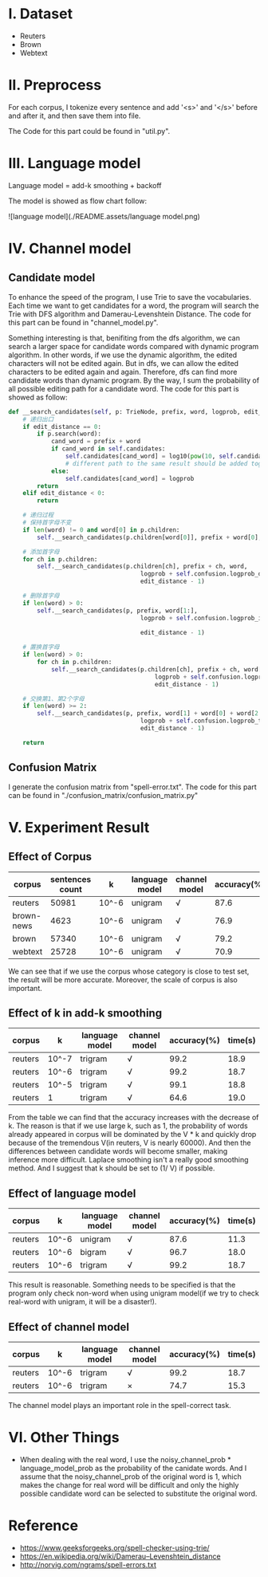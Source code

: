 # I. Dataset

- Reuters
- Brown
- Webtext

# II. Preprocess

For each corpus, I tokenize every sentence and add '\<s\>' and '\</s\>' before and after it, and then save them into file.

The Code for this part could be found in "util.py".

# III. Language model

Language model = add-k smoothing + backoff

The model is showed as flow chart follow:

![language model](./README.assets/language model.png)

# IV. Channel model

## Candidate model

To enhance the speed of the program, I use Trie to save the vocabularies. Each time we want to get candidates for a word, the program will search the Trie with DFS algorithm and Damerau-Levenshtein Distance. The code for this part can be found in "channel_model.py".

Something interesting is that, benifiting from the dfs algorithm, we can search a larger space for candidate words compared with dynamic program algorithm. In other words, if we use the dynamic algorithm, the edited characters will not be edited again. But in dfs, we can allow the edited characters to be edited again and again. Therefore, dfs can find more candidate words than dynamic program. By the way, I sum the probability of all possible editing path for a candidate word. The code for this part is showed as follow:

```python
def __search_candidates(self, p: TrieNode, prefix, word, logprob, edit_distance):
    # 递归出口
    if edit_distance == 0:
        if p.search(word):
            cand_word = prefix + word
            if cand_word in self.candidates:
                self.candidates[cand_word] = log10(pow(10, self.candidates[cand_word]) + pow(10, logprob))
                # different path to the same result should be added together
            else:
                self.candidates[cand_word] = logprob
        return
    elif edit_distance < 0:
        return

    # 递归过程
    # 保持首字母不变
    if len(word) != 0 and word[0] in p.children:
        self.__search_candidates(p.children[word[0]], prefix + word[0], word[1:], logprob, edit_distance)

    # 添加首字母
    for ch in p.children:
        self.__search_candidates(p.children[ch], prefix + ch, word,
                                     logprob + self.confusion.logprob_del(prefix[-1] if len(prefix) > 0 else '<s>', ch),
                                     edit_distance - 1)

    # 删除首字母
    if len(word) > 0:
        self.__search_candidates(p, prefix, word[1:],
                                     logprob + self.confusion.logprob_ins(prefix[-1] if len(prefix) > 0 else '<s>',
                                                                          word[0]),
                                     edit_distance - 1)

    # 置换首字母
    if len(word) > 0:
        for ch in p.children:
            self.__search_candidates(p.children[ch], prefix + ch, word[1:],
                                         logprob + self.confusion.logprob_sub(word[0], ch),
                                         edit_distance - 1)

    # 交换第1、第2个字母
    if len(word) >= 2:
        self.__search_candidates(p, prefix, word[1] + word[0] + word[2:],
                                     logprob + self.confusion.logprob_trans(word[1], word[0]),
                                     edit_distance - 1)

    return
```

## Confusion Matrix

I generate the confusion matrix from "spell-error.txt". The code for this part can be found in "./confusion_matrix/confusion_matrix.py"

# V. Experiment Result

## Effect of Corpus

| corpus     | sentences count | k     | language model | channel model | accuracy(%) | time(s) |
| ---------- | --------------- | ----- | -------------- | ------------- | ----------- | ------- |
| reuters    | 50981           | 10^-6 | unigram        | √             | 87.6        | 11.3    |
| brown-news | 4623            | 10^-6 | unigram        | √             | 76.9        | 10.2    |
| brown      | 57340           | 10^-6 | unigram        | √             | 79.2        | 11.9    |
| webtext    | 25728           | 10^-6 | unigram        | √             | 70.9        | 10.6    |

We can see that if we use the corpus whose category is close to test set, the result will be more accurate. Moreover, the scale of corpus is also important.

## Effect of k in add-k smoothing

| corpus  | k     | language model | channel model | accuracy(%) | time(s) |
| ------- | ----- | -------------- | ------------- | ----------- | ------- |
| reuters | 10^-7 | trigram        | √             | 99.2        | 18.9    |
| reuters | 10^-6 | trigram        | √             | 99.2        | 18.7    |
| reuters | 10^-5 | trigram        | √             | 99.1        | 18.8    |
| reuters | 1     | trigram        | √             | 64.6        | 19.0    |

From the table we can find that the accuracy increases with the decrease of k. The reason is that if we use large k, such as 1, the probability of words already appeared in corpus will be dominated by the V * k and quickly drop because of the tremendous V(in reuters, V is nearly 60000). And then the differences between candidate words will become smaller, making inference more difficult. Laplace smoothing isn't a really good smoothing method. And I suggest that k should be set to (1/ V) if possible.

## Effect of language model

| corpus  | k     | language model | channel model | accuracy(%) | time(s) |
| ------- | ----- | -------------- | ------------- | ----------- | ------- |
| reuters | 10^-6 | unigram        | √             | 87.6        | 11.3    |
| reuters | 10^-6 | bigram         | √             | 96.7        | 18.0    |
| reuters | 10^-6 | trigram        | √             | 99.2        | 18.7    |

This result is reasonable. Something needs to be specified is that the program only check non-word when using unigram model(if we try to check real-word with unigram, it will be a disaster!).

## Effect of channel model

| corpus  | k     | language model | channel model | accuracy(%) | time(s) |
| ------- | ----- | -------------- | ------------- | ----------- | ------- |
| reuters | 10^-6 | trigram        | √             | 99.2        | 18.7    |
| reuters | 10^-6 | trigram        | ×             | 74.7        | 15.3    |

The channel model plays an important role in the spell-correct task.

# VI. Other Things

- When dealing with the real word, I use the noisy_channel_prob * language_model_prob as the probability of the canidate words. And I assume that the noisy_channel_prob of the original word is 1, which makes the change for real word will be difficult and only the highly possible candidate word can be selected to substitute the original word.

# Reference

- https://www.geeksforgeeks.org/spell-checker-using-trie/
- https://en.wikipedia.org/wiki/Damerau–Levenshtein_distance
- http://norvig.com/ngrams/spell-errors.txt